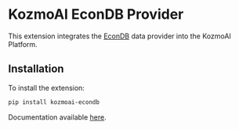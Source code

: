 # KozmoAI EconDB Provider

This extension integrates the [EconDB](https://econdb.com/) data provider into the KozmoAI Platform.

## Installation

To install the extension:

```bash
pip install kozmoai-econdb
```

Documentation available [here](https://docs.kozmoai.co/platform/developer_guide/contributing).
